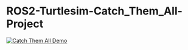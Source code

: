 # ROS2-Turtlesim-Catch_Them_All-Project


[![Catch Them All Demo]()](https://github.com/LateefAkinola/ROS2-Turtlesim-Catch_Them_All-Project/assets/105966848/59c58bd7-eca9-4c7c-845f-269c9d16f6a6)





